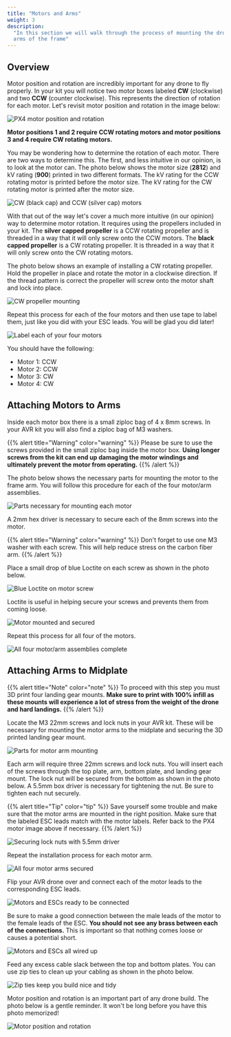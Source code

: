 ```yaml
---
title: "Motors and Arms"
weight: 3
description:
  "In this section we will walk through the process of mounting the drone motors to the
  arms of the frame"
---
```


## Overview

Motor position and rotation are incredibly important for any drone to fly properly. In
your kit you will notice two motor boxes labeled **CW** (clockwise) and two **CCW**
(counter clockwise). This represents the direction of rotation for each motor. Let's
revisit motor position and rotation in the image below:

![PX4 motor position and rotation](px4_motor_order.png)

**Motor positions 1 and 2 require CCW rotating motors and motor positions 3 and 4
require CW rotating motors.**

You may be wondering how to determine the rotation of each motor. There are two ways to
determine this. The first, and less intuitive in our opinion, is to look at the motor
can. The photo below shows the motor size (**2812**) and kV rating (**900**) printed in
two different formats. The kV rating for the CCW rotating motor is printed before the
motor size. The kV rating for the CW rotating motor is printed after the motor size.

![CW (black cap) and CCW (silver cap) motors](cw_and_ccw_motors.jpg)

With that out of the way let's cover a much more intuitive (in our opinion) way to
determine motor rotation. It requires using the propellers included in your kit. The
**silver capped propeller** is a CCW rotating propeller and is threaded in a way that it
will only screw onto the CCW motors. The **black capped propeller** is a CW rotating
propeller. It is threaded in a way that it will only screw onto the CW rotating motors.

The photo below shows an example of installing a CW rotating propeller. Hold the
propeller in place and rotate the motor in a clockwise direction. If the thread pattern
is correct the propeller will screw onto the motor shaft and lock into place.

![CW propeller mounting](cw_prop_mounting.jpg)

Repeat this process for each of the four motors and then use tape to label them, just
like you did with your ESC leads. You will be glad you did later!

![Label each of your four motors](motor_labeling.jpg)

You should have the following:

- Motor 1: CCW
- Motor 2: CCW
- Motor 3: CW
- Motor 4: CW

## Attaching Motors to Arms

Inside each motor box there is a small ziploc bag of 4 x 8mm screws. In your AVR kit you
will also find a ziploc bag of M3 washers.

{{% alert title="Warning" color="warning" %}} Please be sure to use the screws provided
in the small ziploc bag inside the motor box. **Using longer screws from the kit can end
up damaging the motor windings and ultimately prevent the motor from operating.**
{{% /alert %}}

The photo below shows the necessary parts for mounting the motor to the frame arm. You
will follow this procedure for each of the four motor/arm assemblies.

![Parts necessary for mounting each motor](motor_arm_assembly_1.jpg)

A 2mm hex driver is necessary to secure each of the 8mm screws into the motor.

{{% alert title="Warning" color="warning" %}} Don't forget to use one M3 washer with
each screw. This will help reduce stress on the carbon fiber arm. {{% /alert %}}

Place a small drop of blue Loctite on each screw as shown in the photo below.

![Blue Loctite on motor screw](motor_arm_assembly_2.jpg)

Loctite is useful in helping secure your screws and prevents them from coming loose.

![Motor mounted and secured](motor_arm_assembly_3.jpg)

Repeat this process for all four of the motors.

![All four motor/arm assemblies complete](motor_arm_assembly_complete.jpg)

## Attaching Arms to Midplate

{{% alert title="Note" color="note" %}} To proceed with this step you must 3D print four
landing gear mounts. **Make sure to print with 100% infill as these mounts will
experience a lot of stress from the weight of the drone and hard landings.**
{{% /alert %}}

Locate the M3 22mm screws and lock nuts in your AVR kit. These will be necessary for
mounting the motor arms to the midplate and securing the 3D printed landing gear mount.

![Parts for motor arm mounting](motor_arm_midplate_1.jpg)

Each arm will require three 22mm screws and lock nuts. You will insert each of the
screws through the top plate, arm, bottom plate, and landing gear mount. The lock nut
will be secured from the bottom as shown in the photo below. A 5.5mm box driver is
necessary for tightening the nut. Be sure to tighten each nut securely.

{{% alert title="Tip" color="tip" %}} Save yourself some trouble and make sure that the
motor arms are mounted in the right position. Make sure that the labeled ESC leads match
with the motor labels. Refer back to the PX4 motor image above if necessary.
{{% /alert %}}

![Securing lock nuts with 5.5mm driver](motor_arm_midplate_2.jpg)

Repeat the installation process for each motor arm.

![All four motor arms secured](motor_arm_midplate_3.jpg)

Flip your AVR drone over and connect each of the motor leads to the corresponding ESC
leads.

![Motors and ESCs ready to be connected](motor_arm_midplate_4.jpg)

Be sure to make a good connection between the male leads of the motor to the female
leads of the ESC. **You should not see any brass between each of the connections.** This
is important so that nothing comes loose or causes a potential short.

![Motors and ESCs all wired up](motor_arm_midplate_5.jpg)

Feed any excess cable slack between the top and bottom plates. You can use zip ties to
clean up your cabling as shown in the photo below.

![Zip ties keep you build nice and tidy](motor_arm_midplate_6.jpg)

Motor position and rotation is an important part of any drone build. The photo below is
a gentle reminder. It won't be long before you have this photo memorized!

![Motor position and rotation](motor_arm_midplate_7.jpg)
